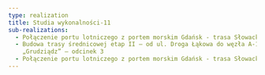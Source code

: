 ```yaml
---
type: realization
title: Studia wykonalności-11
sub-realizations:
  - Połączenie portu lotniczego z portem morskim Gdańsk - trasa Słowackiego
  - Budowa trasy średnicowej etap II – od ul. Droga Łąkowa do węzła A-1
    „Grudziądz” – odcinek 3
  - Połączenie portu lotniczego z portem morskim Gdańsk - trasa Słowackiego
---
```

